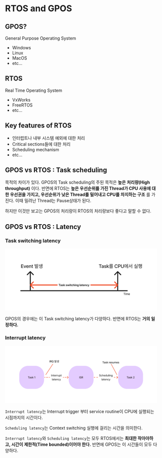 # RTOS and GPOS

## GPOS?

General Purpose Operating System
- Windows
- Linux
- MacOS
- etc...

## RTOS

Real Time Operating System
- VxWorks
- FreeRTOS
- etc...

## Key features of RTOS

- 인터럽트나 내부 시스템 예외에 대한 처리
- Critical sections들에 대한 처리
- Scheduling mechanism
- etc...

## GPOS vs RTOS : Task scheduling

목적의 차이가 있다. GPOS의 Task scheduling의 주된 목적은 **높은 처리량(High throughput)** 이다.
반면에 RTOS는 **높은 우선순위를 가진 Thread가 CPU 사용에 대한 우선권을 가지고, 우선순위가 낮은 Thread를 밀어내고 CPU를 차지하는 구조** 를 가진다. 이때 밀려난 Thread는 Pause상태가 된다.

하지만 이것만 보고는 GPOS의 처리량이 RTOS의 처리량보다 좋다고 말할 수 없다.

## GPOS vs RTOS : Latency

### Task switching latency

<img src="./resources/task_switching.jpg" width="500">

GPOS의 경우에는 이 Task switching latency가 다양하다.
반면에 RTOS는 **거의 일정하다.**

### Interrupt latency

<img src="./resources/interrupt_latency.jpg" width="500">

`Interrupt latency`는 Interrupt trigger 부터 service routine이 CPU에 실행되는 시점까지의 시간이다.

`Scheduling latency`는 Context switching 실행에 걸리는 시간을 의미한다.

`Interrupt latency`와 `Scheduling latency`는 모두 RTOS에서는 **최대한 작아야하고, 시간이 제한적(Time bounded)이어야 한다.**
반면에 GPOS는 이 시간들이 모두 다양하다.

